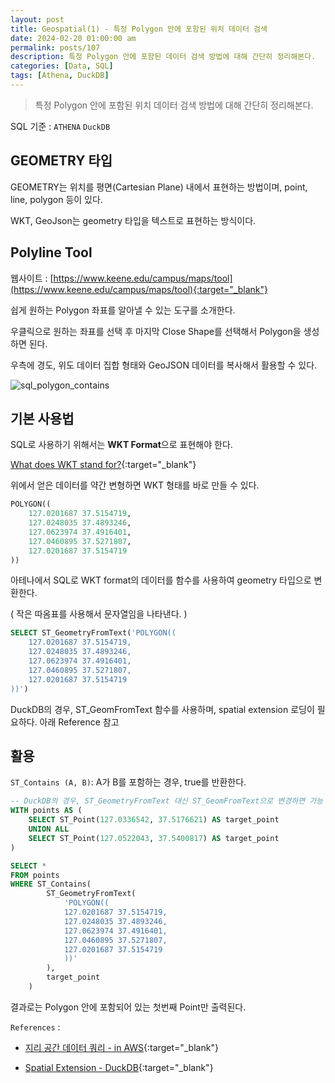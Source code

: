 ```yaml
---
layout: post
title: Geospatial(1) - 특정 Polygon 안에 포함된 위치 데이터 검색
date: 2024-02-20 01:00:00 am
permalink: posts/107
description: 특정 Polygon 안에 포함된 데이터 검색 방법에 대해 간단히 정리해본다.
categories: [Data, SQL]
tags: [Athena, DuckDB]
---
```


> 특정 Polygon 안에 포함된 위치 데이터 검색 방법에 대해 간단히 정리해본다.

SQL 기준 : `ATHENA` `DuckDB`

## GEOMETRY 타입

GEOMETRY는 위치를 평면(Cartesian Plane) 내에서 표현하는 방법이며, point, line, polygon 등이 있다.

WKT, GeoJson는 geometry 타입을 텍스트로 표현하는 방식이다.

## Polyline Tool

웹사이트 : [https://www.keene.edu/campus/maps/tool](https://www.keene.edu/campus/maps/tool){:target="_blank"}

쉽게 원하는 Polygon 좌표를 알아낼 수 있는 도구를 소개한다. 

우클릭으로 원하는 좌표를 선택 후 마지막 Close Shape를 선택해서 Polygon을 생성하면 된다.

우측에 경도, 위도 데이터 집합 형태와 GeoJSON 데이터를 복사해서 활용할 수 있다.

![sql_polygon_contains]({{site.baseurl}}/assets/img/sql/sql_polygon_contains.jpg)

## 기본 사용법

SQL로 사용하기 위해서는 **WKT Format**으로 표현해야 한다.

[What does WKT stand for?](https://mapscaping.com/a-guide-to-wkt-in-gis/){:target="_blank"}

위에서 얻은 데이터를 약간 변형하면 WKT 형태를 바로 만들 수 있다.

```sql
POLYGON((
    127.0201687 37.5154719,
    127.0248035 37.4893246,
    127.0623974 37.4916401,
    127.0460895 37.5271807,
    127.0201687 37.5154719
))
```

아테나에서 SQL로 WKT format의 데이터를 함수를 사용하여 geometry 타입으로 변환한다.

( 작은 따옴표를 사용해서 문자열임을 나타낸다. )

``` sql
SELECT ST_GeometryFromText('POLYGON((
    127.0201687 37.5154719,
    127.0248035 37.4893246,
    127.0623974 37.4916401,
    127.0460895 37.5271807,
    127.0201687 37.5154719
))')
```

DuckDB의 경우, ST_GeomFromText 함수를 사용하며, spatial extension 로딩이 필요하다. 아래 Reference 참고

## 활용

`ST_Contains (A, B)`: A가 B를 포함하는 경우, true를 반환한다.

```sql
-- DuckDB의 경우, ST_GeometryFromText 대신 ST_GeomFromText으로 변경하면 가능
WITH points AS (
	SELECT ST_Point(127.0336542, 37.5176621) AS target_point
	UNION ALL
	SELECT ST_Point(127.0522043, 37.5400817) AS target_point
)

SELECT *
FROM points
WHERE ST_Contains(
		ST_GeometryFromText(
			'POLYGON((
            127.0201687 37.5154719,
            127.0248035 37.4893246,
            127.0623974 37.4916401,
            127.0460895 37.5271807,
            127.0201687 37.5154719
            ))'
		),
		target_point
	)
```

결과로는 Polygon 안에 포함되어 있는 첫번째 Point만 출력된다.

`References` : 

* [지리 공간 데이터 쿼리 - in AWS](https://docs.aws.amazon.com/ko_kr/athena/latest/ug/querying-geospatial-data.html){:target="_blank"}

* [Spatial Extension - DuckDB](https://duckdb.org/docs/extensions/spatial.html){:target="_blank"}




